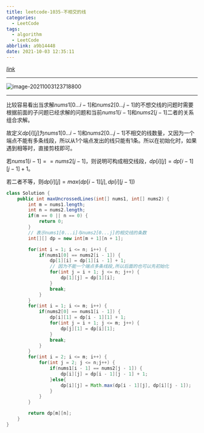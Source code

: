 ```yaml
---
title: leetcode-1035-不相交的线
categories:
  - LeetCode
tags:
  - algorithm
  - LeetCode
abbrlink: a9b14448
date: 2021-10-03 12:35:11
---
```


[$link$](https://leetcode-cn.com/problems/uncrossed-lines/)

<hr/>

![image-20211003123718800](https://gitee.com/cao_ziqiang/img/raw/master/20211003123718.png)

<hr/>

比较容易看出当求解$nums1[0...i - 1]$和$nums2[0...j-1]$的不想交线的问题时需要根据前面的子问题已经求解的问题和当前$nums1[i - 1]$和$nums2[j-1]$二者的关系组合求解。

故定义$dp[i][j]$为$nums1[0...i-1]$和$nums2[0...j-1]$不相交的线数量，又因为一个端点不能有多条线段，所以从1个端点发出的线只能有1条。所以在初始化时，如果遇到相等时，直接剪枝即可。

若$nums1[i - 1]==nums2[j - 1]$，则说明可构成相交线段，$dp[i][j]=dp[i-1][j-1]+1$。

若二者不等，则$dp[i][j]=max(dp[i-1][j],dp[i][j-1])$

```java
class Solution {
    public int maxUncrossedLines(int[] nums1, int[] nums2) {
        int m = nums1.length;
        int n = nums2.length;
        if(m == 0 || n == 0) {
            return 0;
        }
        // 表示nums1[0...i]与nums2[0...j]的相交线的条数
        int[][] dp = new int[m + 1][n + 1];

        for(int i = 1; i <= n; i++) {
            if(nums1[0] == nums2[i - 1]) {
                dp[1][i] = dp[1][i - 1] + 1;
                // 因为不能一个端点多条线段,所以后面的也可以先初始化
                for(int j = i + 1; j <= n; j++) {
                    dp[1][j] = dp[1][i];
                }
                break;
            }
        }
        for(int i = 1; i <= m; i++) {
            if(nums2[0] == nums1[i - 1]) {
                dp[i][1] = dp[i - 1][1] + 1;
                for(int j = i + 1; j <= m; j++) {
                    dp[j][1] = dp[i][1];
                }
                break;
            }
        }
        for(int i = 2; i <= m; i++) {
            for(int j = 2; j <= n;j++) {
                if(nums1[i - 1] == nums2[j - 1]) {
                    dp[i][j] = dp[i - 1][j - 1] + 1;
                }else{
                    dp[i][j] = Math.max(dp[i - 1][j], dp[i][j - 1]);
                }
            }
        }

        return dp[m][n];
    }
}
```


